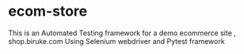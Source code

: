 # ecom-store
This is an Automated Testing framework for a demo ecommerce site , shop.biruke.com
Using Selenium webdriver and Pytest framework

